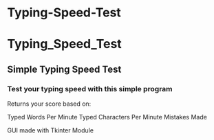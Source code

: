 # Typing-Speed-Test
# Typing_Speed_Test
## Simple Typing Speed Test 
### Test your typing speed with this simple program
Returns your score based on:

Typed Words Per Minute
Typed Characters Per Minute
Mistakes Made
  
GUI made with Tkinter Module

